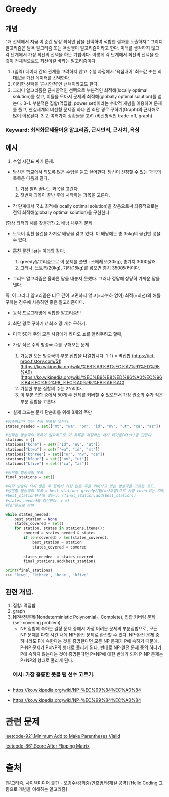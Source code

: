 # Greedy

## 개념
"매 선택에서 지금 이 순간 당장 최적인 답을 선택하여 적합한 결과를 도출하자."
그리디 알고리즘은 탐욕 알고리즘 또는 욕심쟁이 알고리즘이라고 한다. 미래를 생각하지 않고 각 단계에서 가장 최선의 선택을 하는 기법이다. 이렇게 각 단계에서 최선의 선택을 한 것이 전체적으로도 최선이길 바라는 알고리즘이다.

1. (입력) 데이터 간의 관계를 고려하지 않고 수행 과정에서 '욕심내어' 최소값 또는 최대값을 가진 데이터를 선택한다.
2. 이러한 선택을 '근시안적'인 선택이라고도 한다.
3. 그리디 알고리즘은 근시안적인 선택으로 부분적인 최적해(locally optimal solution)를 찾고, 이들을 모아서 문제의 최적해(globally optimal solution)를 얻는다. 
3-1. 부분적은 집합(멱집합, power set)이라는 수학적 개념을 이용하여 문제를 풀고, 현실세계의 비선형 문제중 하나 인 최단 경로 구하기(Graph)의 근사해로 많이 이용된다. 
3-2. 여러가지 상황들을 고려 (비선형적인 trade-off, graph)

### Keyward: 최적화문제풀이용 알고리즘, 근시안적, 근사치 ,욕심 

## 예시
1. 수업 시간표 짜기 문제. 
- 당신은 학교에서 되도록 많은 수업을 듣고 싶어한다. 당신이 신청할 수 있는 과목의 목록은 다음과 같다. 
    <img >



    1) 가장 빨리 끝나는 과목을 고란다. 
    2) 첫번째 과목이 끝난 후에 시작하는 과목을 고른다. 

- 각 단계에서 국소 최적해(locally optimal solution)을 찾음으로써 최종적으로는 전역 최적해(globally optimal solution)을 구현한다. 


(항상 최적의 해를 찾을까?)
2. 배낭 채우기 문제. 
- 도둑이 훔친 물건을 가져갈 배낭을 갖고 있다. 이 배낭에는 총 35kg의 물건만 넣을 수 있다. 
- 훔친 물건 list는 아래와 같다. 
    <img >


    1) greedy알고리즘으로 이 문제를 풀면 : 스테레오(30kg), 총가치 3000달러. 
    2) 그러나, 노트북(20kg), 기타(15kg)를 넣으면 총치 3500달러이다. 
- 그리드 알고리즘은 올바른 답을 내놓지 못했다. 그러나 정답에 상당히 가까운 답을 낸다. 

즉, 이 그리디 알고리즘은 너무 깊이 고민하지 않고(=과부하 없이) 최적(=최선)의 해를 구하는 경우에 사용하면 좋은 알고리즘이다. 

- 동적 프로그래밍에 적합한 알고리즘!!! 

3. 최단 경로 구하기 // 최소 망 개수 구하기. 
- 미국 50개 주의 모든 사람에게 라디오 쇼를 들려주려고 할때, 
- 가장 적은 수의 방송국 수를 구해보는 문제. 

    1) 가능한 모든 방송국의 부분 집합을 나열합니다. 
    1-1) = 멱집합 
    (https://ict-nroo.tistory.com/51)
    (https://ko.wikipedia.org/wiki/%EB%A9%B1%EC%A7%91%ED%95%A9)
    (https://ko.wikipedia.org/wiki/%EC%B9%B8%ED%86%A0%EC%96%B4%EC%9D%98_%EC%A0%95%EB%A6%AC)
    2) 가능한 부분 집합의 수는 2^n이다. 
    3) 이 부분 집합 중에서 50개 주 전체를 커버할 수 있으면서 가장 원소의 수가 적은 부분 집합을 고른다.  

- 실제 코드는 문제 단순화를 위해 8개의 주만
    <img >


```python
#방송하고자 하는 주의 목록을 넣는다. 
states_needed = set(["mt", "wa", "or", "id", "nv", "ut", "ca", "az"])

#선택된 방송국의 목록이 필요하므로 이 목록을 저장하는 해시 테이블(dict)을 만든다. 
stations = {}
stations["kone"] = set(["id", "nv", "ut"])
stations["ktwo"] = set(["wa", "id", "mt"])
stations["kthree"] = set(["or", "nv", "ca"])
stations["kfour"] = set(["nv", "ut"])
stations["kfive"] = set(["ca", "az"])

#방문할 방송국의 목록
final_stations = set()

#아직 방송이 되지 않은 주 중에서 가장 많은 주를 커버하고 있는 방송국을 고르는 코드. 
#방문할 방송국의 목록 = best_station: greedy기법(=사고법)으로 가장 cover하는 지역이 많은 방송국을 우선 고른다.
#best_station변수에 넣는다. (final_station.add(best_station))
#states_needed를 갱신한다. (-=)
#for문으로 반복

while states_needed:
    best_station = None
    states_covered = set()
    for station, states in stations.items():
        covered = states_needed & states
        if len(covered) > len(states_covered):
            best_station = station
            states_covered = covered
        
        states_needed -= states_covered
        final_stations.add(best_station)

print(final_stations)
>>> 'ktwo', 'kthree', 'kone', 'kfive'

```

## 관련 개념. 
1. 집합: 멱집합
2. graph
3. NP완전문제(Nondeterministic Polynomial-. Complete), 집합 커버링 문제(set-covering problem)
    - NP 집합에 속하는 결정 문제 중에서 가장 어려운 문제의 부분집합으로, 모든 NP 문제를 다항 시간 내에 NP-완전 문제로 환산할 수 있다. NP-완전 문제 중 하나라도 P에 속한다는 것을 증명한다면 모든 NP 문제가 P에 속하기 때문에, P-NP 문제가 P=NP의 형태로 풀리게 된다. 반대로 NP-완전 문제 중의 하나가 P에 속하지 않는다는 것이 증명된다면 P=NP에 대한 반례가 되어 P-NP 문제는 P≠NP의 형태로 풀리게 된다.
    ### 예시: 가장 훌륭한 풋볼 팀 선수 고르기. 
    <img >

- https://ko.wikipedia.org/wiki/NP-%EC%99%84%EC%A0%84

- https://ko.wikipedia.org/wiki/NP-%EC%99%84%EC%A0%84


# 관련 문제

[leetcode-921.Minimum Add to Make Parentheses Vlalid](https://leetcode.com/problems/minimum-add-to-make-parentheses-valid/)

[leetcode-861.Score After Flipping Matrix](https://leetcode.com/problems/maximum-depth-of-binary-tree/)

# 출처

[알고리즘, 사이텍미디어 출판 - 오경수/강희중/안효범/임재걸 공역]
[Hello Coding 그림으로 개념을 이해하는 알고리즘]